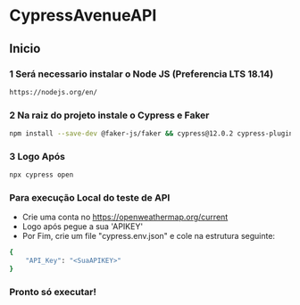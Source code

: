 # CypressAvenueAPI

## Inicio

### 1 Será necessario instalar o Node JS (Preferencia LTS 18.14)
```sh
https://nodejs.org/en/
```

### 2 Na raiz do projeto instale o Cypress e Faker 
```sh
npm install --save-dev @faker-js/faker && cypress@12.0.2 cypress-plugin-api@2.6.1 -D
```
### 3 Logo Após
```sh 
npx cypress open 
```

### Para execução Local do teste de API
- Crie uma conta no https://openweathermap.org/current
- Logo após pegue a sua 'APIKEY'
- Por Fim, crie um file "cypress.env.json" e cole na estrutura seguinte:
```sh
{
    "API_Key": "<SuaAPIKEY>"
}
```
### Pronto só executar!
